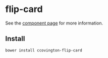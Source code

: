 # flip-card

See the [component page](http://CurtisCovington.github.io/flip-card) for more information.

## Install 

```sh
bower install ccovington-flip-card
```
